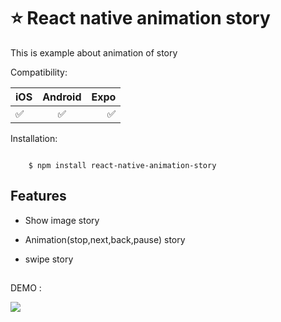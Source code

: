 
# ⭐ React native animation story

This is example about animation of story 




Compatibility:

| iOS  | Android  | Expo |
| :---------------- |:---------------:| -----:|
|  ✅    |  ✅ |  ✅ |


Installation: 
```http

    $ npm install react-native-animation-story

```


## Features

- Show image story

- Animation(stop,next,back,pause) story

- swipe story

## 

DEMO :

![](https://img001.prntscr.com/file/img001/0OlYNj1nR6-ztKJNGbz78A.png)


